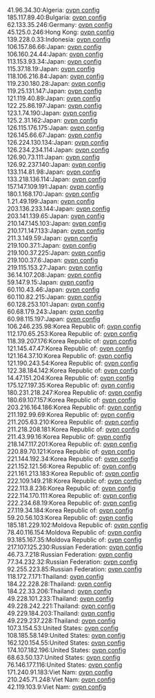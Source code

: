 41.96.34.30:Algeria: [ovpn config](vpn/41_96_34_30.ovpn)  
185.117.89.40:Bulgaria: [ovpn config](vpn/185_117_89_40.ovpn)  
62.133.35.246:Germany: [ovpn config](vpn/62_133_35_246.ovpn)  
45.125.0.246:Hong Kong: [ovpn config](vpn/45_125_0_246.ovpn)  
139.228.0.33:Indonesia: [ovpn config](vpn/139_228_0_33.ovpn)  
106.157.86.66:Japan: [ovpn config](vpn/106_157_86_66.ovpn)  
106.160.24.44:Japan: [ovpn config](vpn/106_160_24_44.ovpn)  
113.153.93.34:Japan: [ovpn config](vpn/113_153_93_34.ovpn)  
115.37.18.19:Japan: [ovpn config](vpn/115_37_18_19.ovpn)  
118.106.216.84:Japan: [ovpn config](vpn/118_106_216_84.ovpn)  
119.230.180.28:Japan: [ovpn config](vpn/119_230_180_28.ovpn)  
119.25.131.147:Japan: [ovpn config](vpn/119_25_131_147.ovpn)  
121.119.40.89:Japan: [ovpn config](vpn/121_119_40_89.ovpn)  
122.25.86.197:Japan: [ovpn config](vpn/122_25_86_197.ovpn)  
123.1.74.190:Japan: [ovpn config](vpn/123_1_74_190.ovpn)  
125.2.31.162:Japan: [ovpn config](vpn/125_2_31_162.ovpn)  
126.115.176.175:Japan: [ovpn config](vpn/126_115_176_175.ovpn)  
126.145.66.67:Japan: [ovpn config](vpn/126_145_66_67.ovpn)  
126.224.130.134:Japan: [ovpn config](vpn/126_224_130_134.ovpn)  
126.234.234.114:Japan: [ovpn config](vpn/126_234_234_114.ovpn)  
126.90.73.111:Japan: [ovpn config](vpn/126_90_73_111.ovpn)  
126.92.237.140:Japan: [ovpn config](vpn/126_92_237_140.ovpn)  
133.114.81.98:Japan: [ovpn config](vpn/133_114_81_98.ovpn)  
133.218.136.114:Japan: [ovpn config](vpn/133_218_136_114.ovpn)  
157.147.109.191:Japan: [ovpn config](vpn/157_147_109_191.ovpn)  
180.1.168.170:Japan: [ovpn config](vpn/180_1_168_170.ovpn)  
1.21.49.199:Japan: [ovpn config](vpn/1_21_49_199.ovpn)  
203.136.233.144:Japan: [ovpn config](vpn/203_136_233_144.ovpn)  
203.141.139.65:Japan: [ovpn config](vpn/203_141_139_65.ovpn)  
210.147.145.103:Japan: [ovpn config](vpn/210_147_145_103.ovpn)  
210.171.147.133:Japan: [ovpn config](vpn/210_171_147_133.ovpn)  
211.3.149.59:Japan: [ovpn config](vpn/211_3_149_59.ovpn)  
219.100.37.1:Japan: [ovpn config](vpn/219_100_37_1.ovpn)  
219.100.37.225:Japan: [ovpn config](vpn/219_100_37_225.ovpn)  
219.100.37.6:Japan: [ovpn config](vpn/219_100_37_6.ovpn)  
219.115.153.27:Japan: [ovpn config](vpn/219_115_153_27.ovpn)  
36.14.107.208:Japan: [ovpn config](vpn/36_14_107_208.ovpn)  
59.147.9.15:Japan: [ovpn config](vpn/59_147_9_15.ovpn)  
60.110.43.46:Japan: [ovpn config](vpn/60_110_43_46.ovpn)  
60.110.82.215:Japan: [ovpn config](vpn/60_110_82_215.ovpn)  
60.128.253.101:Japan: [ovpn config](vpn/60_128_253_101.ovpn)  
60.68.179.243:Japan: [ovpn config](vpn/60_68_179_243.ovpn)  
60.98.115.197:Japan: [ovpn config](vpn/60_98_115_197.ovpn)  
106.246.235.98:Korea Republic of: [ovpn config](vpn/106_246_235_98.ovpn)  
112.170.65.253:Korea Republic of: [ovpn config](vpn/112_170_65_253.ovpn)  
118.39.207.176:Korea Republic of: [ovpn config](vpn/118_39_207_176.ovpn)  
121.145.47.47:Korea Republic of: [ovpn config](vpn/121_145_47_47.ovpn)  
121.164.37.10:Korea Republic of: [ovpn config](vpn/121_164_37_10.ovpn)  
121.190.243.54:Korea Republic of: [ovpn config](vpn/121_190_243_54.ovpn)  
122.38.184.142:Korea Republic of: [ovpn config](vpn/122_38_184_142.ovpn)  
14.47.151.204:Korea Republic of: [ovpn config](vpn/14_47_151_204.ovpn)  
175.127.197.35:Korea Republic of: [ovpn config](vpn/175_127_197_35.ovpn)  
180.231.218.247:Korea Republic of: [ovpn config](vpn/180_231_218_247.ovpn)  
180.69.107.157:Korea Republic of: [ovpn config](vpn/180_69_107_157.ovpn)  
203.216.164.186:Korea Republic of: [ovpn config](vpn/203_216_164_186.ovpn)  
211.192.99.69:Korea Republic of: [ovpn config](vpn/211_192_99_69.ovpn)  
211.205.63.210:Korea Republic of: [ovpn config](vpn/211_205_63_210.ovpn)  
211.218.208.181:Korea Republic of: [ovpn config](vpn/211_218_208_181.ovpn)  
211.43.99.16:Korea Republic of: [ovpn config](vpn/211_43_99_16.ovpn)  
218.147.117.201:Korea Republic of: [ovpn config](vpn/218_147_117_201.ovpn)  
220.89.70.121:Korea Republic of: [ovpn config](vpn/220_89_70_121.ovpn)  
221.144.192.34:Korea Republic of: [ovpn config](vpn/221_144_192_34.ovpn)  
221.152.121.56:Korea Republic of: [ovpn config](vpn/221_152_121_56.ovpn)  
221.161.213.183:Korea Republic of: [ovpn config](vpn/221_161_213_183.ovpn)  
222.109.149.218:Korea Republic of: [ovpn config](vpn/222_109_149_218.ovpn)  
222.113.8.236:Korea Republic of: [ovpn config](vpn/222_113_8_236.ovpn)  
222.114.170.111:Korea Republic of: [ovpn config](vpn/222_114_170_111.ovpn)  
222.234.68.19:Korea Republic of: [ovpn config](vpn/222_234_68_19.ovpn)  
27.119.34.184:Korea Republic of: [ovpn config](vpn/27_119_34_184.ovpn)  
59.20.56.103:Korea Republic of: [ovpn config](vpn/59_20_56_103.ovpn)  
185.181.229.102:Moldova Republic of: [ovpn config](vpn/185_181_229_102.ovpn)  
78.40.116.154:Moldova Republic of: [ovpn config](vpn/78_40_116_154.ovpn)  
93.185.167.35:Moldova Republic of: [ovpn config](vpn/93_185_167_35.ovpn)  
217.107.125.230:Russian Federation: [ovpn config](vpn/217_107_125_230.ovpn)  
46.73.7.218:Russian Federation: [ovpn config](vpn/46_73_7_218.ovpn)  
77.34.232.32:Russian Federation: [ovpn config](vpn/77_34_232_32.ovpn)  
92.255.223.85:Russian Federation: [ovpn config](vpn/92_255_223_85.ovpn)  
118.172.7.171:Thailand: [ovpn config](vpn/118_172_7_171.ovpn)  
184.22.228.28:Thailand: [ovpn config](vpn/184_22_228_28.ovpn)  
184.22.33.206:Thailand: [ovpn config](vpn/184_22_33_206.ovpn)  
49.228.101.233:Thailand: [ovpn config](vpn/49_228_101_233.ovpn)  
49.228.242.221:Thailand: [ovpn config](vpn/49_228_242_221.ovpn)  
49.229.184.203:Thailand: [ovpn config](vpn/49_229_184_203.ovpn)  
49.229.237.228:Thailand: [ovpn config](vpn/49_229_237_228.ovpn)  
107.3.154.53:United States: [ovpn config](vpn/107_3_154_53.ovpn)  
108.185.58.149:United States: [ovpn config](vpn/108_185_58_149.ovpn)  
162.120.154.55:United States: [ovpn config](vpn/162_120_154_55.ovpn)  
174.107.182.196:United States: [ovpn config](vpn/174_107_182_196.ovpn)  
68.63.50.137:United States: [ovpn config](vpn/68_63_50_137.ovpn)  
76.146.177.116:United States: [ovpn config](vpn/76_146_177_116.ovpn)  
171.240.91.183:Viet Nam: [ovpn config](vpn/171_240_91_183.ovpn)  
210.245.71.248:Viet Nam: [ovpn config](vpn/210_245_71_248.ovpn)  
42.119.103.9:Viet Nam: [ovpn config](vpn/42_119_103_9.ovpn)  
